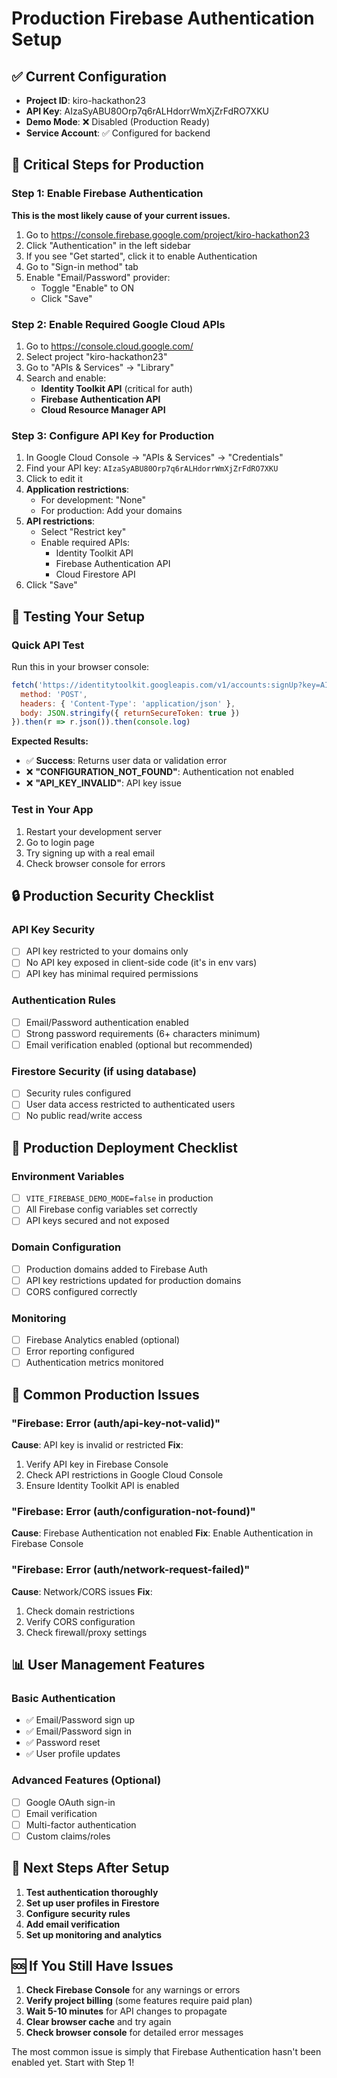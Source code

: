 # Production Firebase Authentication Setup

## ✅ Current Configuration
- **Project ID**: kiro-hackathon23
- **API Key**: AIzaSyABU80Orp7q6rALHdorrWmXjZrFdRO7XKU
- **Demo Mode**: ❌ Disabled (Production Ready)
- **Service Account**: ✅ Configured for backend

## 🚨 Critical Steps for Production

### Step 1: Enable Firebase Authentication
**This is the most likely cause of your current issues.**

1. Go to https://console.firebase.google.com/project/kiro-hackathon23
2. Click "Authentication" in the left sidebar
3. If you see "Get started", click it to enable Authentication
4. Go to "Sign-in method" tab
5. Enable "Email/Password" provider:
   - Toggle "Enable" to ON
   - Click "Save"

### Step 2: Enable Required Google Cloud APIs
1. Go to https://console.cloud.google.com/
2. Select project "kiro-hackathon23"
3. Go to "APIs & Services" → "Library"
4. Search and enable:
   - **Identity Toolkit API** (critical for auth)
   - **Firebase Authentication API**
   - **Cloud Resource Manager API**

### Step 3: Configure API Key for Production
1. In Google Cloud Console → "APIs & Services" → "Credentials"
2. Find your API key: `AIzaSyABU80Orp7q6rALHdorrWmXjZrFdRO7XKU`
3. Click to edit it
4. **Application restrictions**:
   - For development: "None"
   - For production: Add your domains
5. **API restrictions**:
   - Select "Restrict key"
   - Enable required APIs:
     - Identity Toolkit API
     - Firebase Authentication API
     - Cloud Firestore API
6. Click "Save"

## 🧪 Testing Your Setup

### Quick API Test
Run this in your browser console:
```javascript
fetch('https://identitytoolkit.googleapis.com/v1/accounts:signUp?key=AIzaSyABU80Orp7q6rALHdorrWmXjZrFdRO7XKU', {
  method: 'POST',
  headers: { 'Content-Type': 'application/json' },
  body: JSON.stringify({ returnSecureToken: true })
}).then(r => r.json()).then(console.log)
```

**Expected Results:**
- ✅ **Success**: Returns user data or validation error
- ❌ **"CONFIGURATION_NOT_FOUND"**: Authentication not enabled
- ❌ **"API_KEY_INVALID"**: API key issue

### Test in Your App
1. Restart your development server
2. Go to login page
3. Try signing up with a real email
4. Check browser console for errors

## 🔒 Production Security Checklist

### API Key Security
- [ ] API key restricted to your domains only
- [ ] No API key exposed in client-side code (it's in env vars)
- [ ] API key has minimal required permissions

### Authentication Rules
- [ ] Email/Password authentication enabled
- [ ] Strong password requirements (6+ characters minimum)
- [ ] Email verification enabled (optional but recommended)

### Firestore Security (if using database)
- [ ] Security rules configured
- [ ] User data access restricted to authenticated users
- [ ] No public read/write access

## 🚀 Production Deployment Checklist

### Environment Variables
- [ ] `VITE_FIREBASE_DEMO_MODE=false` in production
- [ ] All Firebase config variables set correctly
- [ ] API keys secured and not exposed

### Domain Configuration
- [ ] Production domains added to Firebase Auth
- [ ] API key restrictions updated for production domains
- [ ] CORS configured correctly

### Monitoring
- [ ] Firebase Analytics enabled (optional)
- [ ] Error reporting configured
- [ ] Authentication metrics monitored

## 🔧 Common Production Issues

### "Firebase: Error (auth/api-key-not-valid)"
**Cause**: API key is invalid or restricted
**Fix**: 
1. Verify API key in Firebase Console
2. Check API restrictions in Google Cloud Console
3. Ensure Identity Toolkit API is enabled

### "Firebase: Error (auth/configuration-not-found)"
**Cause**: Firebase Authentication not enabled
**Fix**: Enable Authentication in Firebase Console

### "Firebase: Error (auth/network-request-failed)"
**Cause**: Network/CORS issues
**Fix**: 
1. Check domain restrictions
2. Verify CORS configuration
3. Check firewall/proxy settings

## 📊 User Management Features

### Basic Authentication
- ✅ Email/Password sign up
- ✅ Email/Password sign in
- ✅ Password reset
- ✅ User profile updates

### Advanced Features (Optional)
- [ ] Google OAuth sign-in
- [ ] Email verification
- [ ] Multi-factor authentication
- [ ] Custom claims/roles

## 🎯 Next Steps After Setup

1. **Test authentication thoroughly**
2. **Set up user profiles in Firestore**
3. **Configure security rules**
4. **Add email verification**
5. **Set up monitoring and analytics**

## 🆘 If You Still Have Issues

1. **Check Firebase Console** for any warnings or errors
2. **Verify project billing** (some features require paid plan)
3. **Wait 5-10 minutes** for API changes to propagate
4. **Clear browser cache** and try again
5. **Check browser console** for detailed error messages

The most common issue is simply that Firebase Authentication hasn't been enabled yet. Start with Step 1!